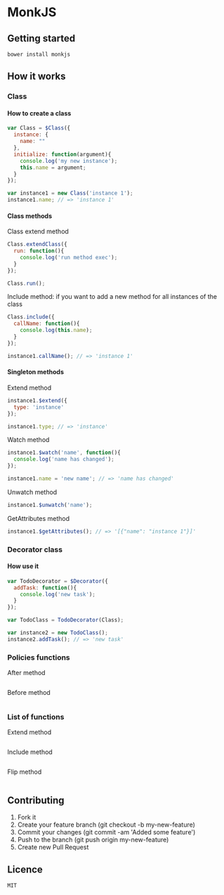 MonkJS
======
## Getting started
```javascript
bower install monkjs
```
## How it works
### Class
#### How to create a class
```javascript
var Class = $Class({
  instance: {
    name: ""
  },
  initialize: function(argument){
    console.log('my new instance');
    this.name = argument;
  }
});

var instance1 = new Class('instance 1');
instance1.name; // => 'instance 1'
```
#### Class methods
Class extend method
```javascript
Class.extendClass({
  run: function(){
    console.log('run method exec');
  }
});

Class.run();
```
Include method: if you want to add a new method for all instances of the class
```javascript
Class.include({
  callName: function(){
    console.log(this.name);
  }
});

instance1.callName(); // => 'instance 1'
```
#### Singleton methods
Extend method
```javascript
instance1.$extend({
  type: 'instance'
});

instance1.type; // => 'instance'
```
Watch method
```javascript
instance1.$watch('name', function(){
  console.log('name has changed');
});

instance1.name = 'new name'; // => 'name has changed'
```
Unwatch method
```javascript
instance1.$unwatch('name');
```
GetAttributes method
```javascript
instance1.$getAttributes(); // => '[{"name": "instance 1"}]'
```
### Decorator class
#### How use it
```javascript
var TodoDecorator = $Decorator({
  addTask: function(){
    console.log('new task');
  }
});

var TodoClass = TodoDecorator(Class);

var instance2 = new TodoClass();
instance2.addTask(); // => 'new task'
```
### Policies functions
After method
```javascript
```
Before method
```javascript
```
### List of functions
Extend method
```javascript
```
Include method
```javascript
```
Flip method
```javascript
```
## Contributing
1. Fork it
2. Create your feature branch (git checkout -b my-new-feature)
3. Commit your changes (git commit -am 'Added some feature')
4. Push to the branch (git push origin my-new-feature)
5. Create new Pull Request

## Licence
```
MIT
```

